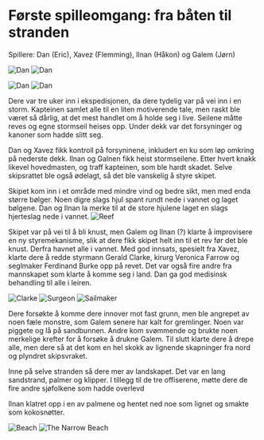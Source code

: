 # Første spilleomgang: fra båten til stranden

Spillere: Dan (Eric), Xavez (Flemming), Ilnan (Håkon) og Galem (Jørn)

<img src="images/dan_mini.png" alt="Dan"/> <img src="images/xavez_mini.png" alt="Dan"/>

<img src="images/ilnan_mini.png" alt="Dan"/> <img src="images/galem_mini.png" alt="Dan"/>

Dere var tre uker inn i ekspedisjonen, da dere tydelig var på vei inn i en storm. Kapteinen samlet alle til en liten motiverende tale, men raskt ble været så dårlig, at det mest handlet om å holde seg i live. Seilene måtte reves og egne stormseil heises opp. Under dekk var det forsyninger og kanoner som hadde slitt seg. 

Dan og Xavez fikk kontroll på forsyninene, inkludert en ku som løp omkring på nederste dekk. Ilnan og Galnen fikk heist stormseilene.  Etter hvert knakk likevel hovedmasten, og traff kapteinen, som ble hardt skadet. Selve skipsrattet ble også ødelagt, så det ble vanskelig å styre skipet.

Skipet kom inn i et område med mindre vind og bedre sikt, men med enda større bølger. Noen digre slags hjul spant rundt nede i vannet og laget bølgene. Dan og Ilnan la merke til at de store hjulene laget en slags hjerteslag nede i vannet. 
<img src="images/reef_mini.png" alt="Reef"/>

Skipet var på vei til å bli knust, men Galem og Ilnan (?) klarte å improvisere en ny styremekanisme, slik at dere fikk skipet helt inn til et rev før det ble knust. Derfra havnet alle i vannet. Med god innsats, spesielt fra Xavez, klarte dere å redde styrmann Gerald Clarke, kirurg Veronica Farrow og seglmaker Ferdinand Burke opp på revet. Det var også fire andre fra mannskapet som klarte å komme seg i land. Dan ga god medisinsk behandling til alle i leiren.

<img src="images/clarke_mini.png" alt="Clarke"/> <img src="images/surgeon_mini.png" alt="Surgeon"/> <img src="images/sailmaker_mini.png" alt="Sailmaker"/>

Dere forsøkte å komme dere innover mot fast grunn, men ble angrepet av noen fæle monstre, som Galem senere har kalt for gremlinger. Noen var piggete og lå på sandbunnen. Andre kom svømmende og brukte noen merkelige krefter for å forsøke å drukne Galem. Til slutt klarte dere å drepe alle, men dere så at det kom en hel skokk av lignende skapninger fra nord og plyndret skipsvraket.

Inne på selve stranden så dere mer av landskapet. Det var en lang sandstrand, palmer og klipper. I tillegg til de tre offiserene, møtte dere de fire andre sjøfolkene som hadde overlevd

Ilnan klatret opp i en av palmene og hentet ned noe som lignet og smakte som kokosnøtter.

<img src="images/beach_mini.png" alt="Beach"/> <img src="images/palms_mini.png" alt="The Narrow Beach"/>
